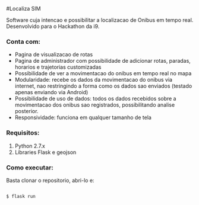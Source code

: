 #Localiza SIM

Software cuja intencao e possibilitar a localizacao de Onibus em tempo real. Desenvolvido para o Hackathon da i9.

### Conta com:

+ Pagina de visualizacao de rotas
+ Pagina de administrador com possibilidade de adicionar rotas, paradas, horarios e trajetorias customizadas
+ Possibilidade de ver a movimentacao do onibus em tempo real no mapa
+ Modularidade: recebe os dados da movimentacao do onibus via internet, nao restringindo a forma como os dados sao enviados (testado apenas enviando via Android)
+ Possibilidade de uso de dados: todos os dados recebidos sobre a movimentacao dos onibus sao registrados, possibilitando analise posterior.
+ Responsividade: funciona em qualquer tamanho de tela


### Requisitos: 

1. Python 2.7.x
2. Libraries Flask e geojson

### Como executar:

Basta clonar o repositorio, abri-lo e:

```$ export FLASK_APP=localizasim.py
```


```$ flask run```



